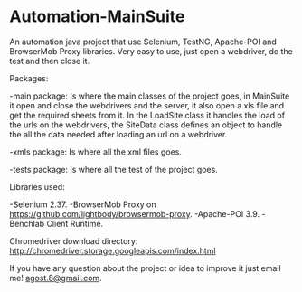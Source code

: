 Automation-MainSuite
====================

An automation java project that use Selenium, TestNG, Apache-POI and BrowserMob Proxy libraries. Very easy to use, just open a webdriver, do the test and then close it.

Packages:

-main package: Is where the main classes of the project goes, in MainSuite it open and close the webdrivers and the server, it also open a xls file and get the required sheets from it. In the LoadSite class it handles the load of the urls on the webdrivers, the SiteData class defines an object to handle the all the data needed after loading an url on a webdriver.

-xmls package: Is where all the xml files goes.

-tests package: Is where all the test of the project goes.

Libraries used:

-Selenium 2.37.
-BrowserMob Proxy on https://github.com/lightbody/browsermob-proxy.
-Apache-POI 3.9.
-Benchlab Client Runtime.

Chromedriver download directory: http://chromedriver.storage.googleapis.com/index.html

If you have any question about the project or idea to improve it just email me! agost.8@gmail.com.
